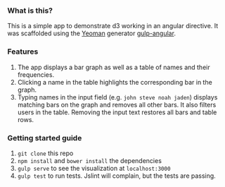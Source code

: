 ### What is this?
This is a simple app to demonstrate d3 working in an angular directive. It was scaffolded using the [Yeoman](http://yeoman.io/) generator [gulp-angular](https://github.com/Swiip/generator-gulp-angular).

### Features
1. The app displays a bar graph as well as a table of names and their frequencies.
2. Clicking a name in the table highlights the corresponding bar in the graph.
3. Typing names in the input field (e.g. `john steve noah jaden`) displays matching bars on the graph and removes all other bars. It also filters users in the table. Removing the input text restores all bars and table rows.

### Getting started guide
1. `git clone` this repo
2. `npm install` and `bower install` the dependencies
3. `gulp serve` to see the visualization at `localhost:3000`
4. `gulp test` to run tests. Jslint will complain, but the tests are passing.
